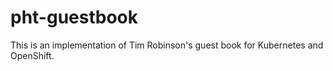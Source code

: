 # pht-guestbook
This is an implementation of Tim Robinson's guest book for Kubernetes and OpenShift.
